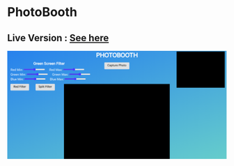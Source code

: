 # PhotoBooth

## Live Version : [See here](https://sauravchamoli17.github.io/PhotoBooth/)

[![Preview](preview.png)](https://sauravchamoli17.github.io/PhotoBooth/)
